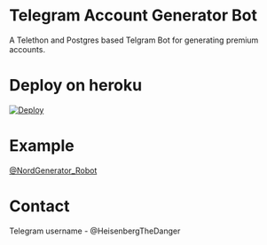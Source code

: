 # Telegram Account Generator Bot

A Telethon and Postgres based Telgram Bot for generating premium accounts.


# Deploy on heroku

[![Deploy](https://www.herokucdn.com/deploy/button.svg)](https://heroku.com/deploy?template=https://github.com/leeveshkamboj/TGAccountGeneratorBot/)


# Example

[@NordGenerator_Robot](https://t.me/nordgenerator_robot)


# Contact

Telegram username - @HeisenbergTheDanger